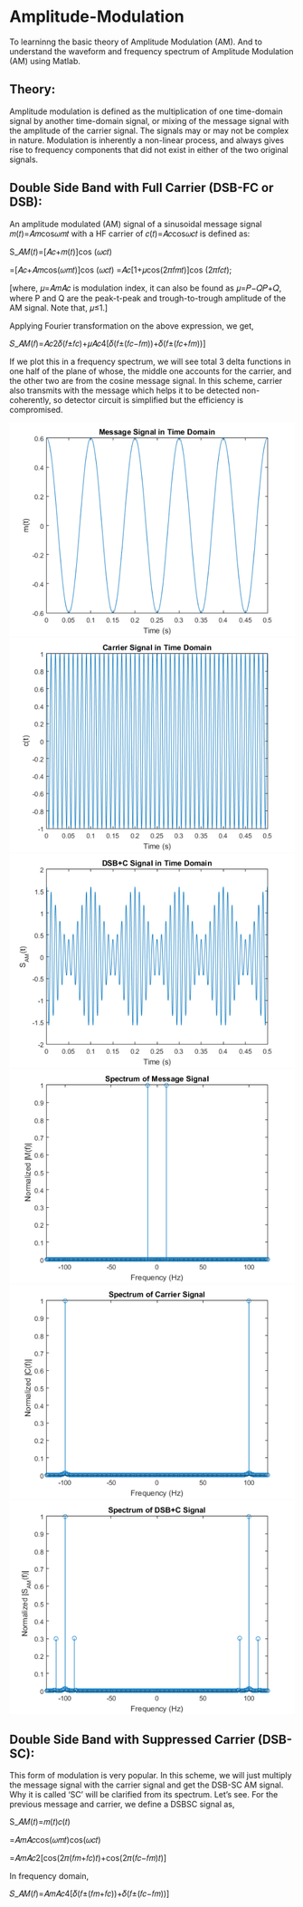 # Amplitude-Modulation
To learninng the basic theory of Amplitude Modulation (AM). And to understand the waveform and frequency spectrum of Amplitude Modulation (AM) using Matlab.

## Theory:

Amplitude modulation is defined as the multiplication of one time-domain signal by another time-domain signal, 
or mixing of the message signal with the amplitude of the carrier signal. The signals may or may not be complex in nature. 
Modulation is inherently a non-linear process, and always gives rise to frequency components that did not exist in either of the two original signals.

## Double Side Band with Full Carrier (DSB-FC or DSB):

An amplitude modulated (AM) signal of a sinusoidal message signal 𝑚(𝑡)=𝐴𝑚cos𝜔𝑚𝑡 with a HF carrier of 𝑐(𝑡)=𝐴𝑐cos𝜔𝑐𝑡 is defined as:

S_𝐴𝑀(𝑡)=[𝐴𝑐+𝑚(𝑡)]cos (𝜔𝑐𝑡) 

=[𝐴𝑐+𝐴𝑚cos(𝜔𝑚𝑡)]cos (𝜔𝑐𝑡)
=𝐴𝑐[1+𝜇cos(2𝜋𝑓𝑚𝑡)]cos (2𝜋𝑓𝑐𝑡);

[where, 𝜇=𝐴𝑚𝐴𝑐 is modulation index, it can also be found as 𝜇=𝑃−𝑄𝑃+𝑄, where P and Q are the peak-t-peak and trough-to-trough amplitude of the AM signal. Note that, 𝜇≤1.]

Applying Fourier transformation on the above expression, we get,

𝑆_𝐴𝑀(𝑓)=𝐴𝑐2𝛿(𝑓±𝑓𝑐)+𝜇𝐴𝑐4[𝛿(𝑓±(𝑓𝑐−𝑓𝑚))+𝛿(𝑓±(𝑓𝑐+𝑓𝑚))]

If we plot this in a frequency spectrum, we will see total 3 delta functions in one half of the plane of whose, the middle one accounts for the carrier, and the other two are from the cosine message signal. 
In this scheme, carrier also transmits with the message which helps it to be detected non-coherently, so detector circuit is simplified but the efficiency is compromised.

![alt txt](https://github.com/Nahid-Ahsan/Amplitude-Modulation/blob/master/dsb_fc%20(1).png)
![](https://github.com/Nahid-Ahsan/Amplitude-Modulation/blob/master/dsb_fc%20(2).png)
![](https://github.com/Nahid-Ahsan/Amplitude-Modulation/blob/master/dsb_fc%20(3).png)
![](https://github.com/Nahid-Ahsan/Amplitude-Modulation/blob/master/dsb_fc%20(4).png)
![](https://github.com/Nahid-Ahsan/Amplitude-Modulation/blob/master/dsb_fc%20(5).png)
![](https://github.com/Nahid-Ahsan/Amplitude-Modulation/blob/master/dsb_fc%20(6).png)



## Double Side Band with Suppressed Carrier (DSB-SC):

This form of modulation is very popular. In this scheme, we will just multiply the message signal with the carrier signal and get the DSB-SC AM signal. Why it is called ‘SC’ will be clarified from its spectrum. Let’s see. For the previous message and carrier, we define a DSBSC signal as,

S_𝐴𝑀(𝑡)=𝑚(𝑡)𝑐(𝑡)

=𝐴𝑚𝐴𝑐cos(𝜔𝑚𝑡)cos(𝜔𝑐𝑡)

=𝐴𝑚𝐴𝑐2[cos(2𝜋(𝑓𝑚+𝑓𝑐)𝑡)+cos(2𝜋(𝑓𝑐−𝑓𝑚)𝑡)]

In frequency domain,

𝑆_𝐴𝑀(𝑓)=𝐴𝑚𝐴𝑐4[𝛿(𝑓±(𝑓𝑚+𝑓𝑐))+𝛿(𝑓±(𝑓𝑐−𝑓𝑚))]



